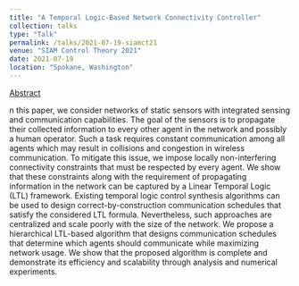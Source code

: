 ```yaml
---
title: "A Temporal Logic-Based Network Connectivity Controller"
collection: talks
type: "Talk"
permalink: /talks/2021-07-19-siamct21
venue: "SIAM Control Theory 2021"
date: 2021-07-19
location: "Spokane, Washington"
---
```


[Abstract](https://epubs.siam.org/doi/abs/10.1137/1.9781611976847.3)

n this paper, we consider networks of static sensors with integrated sensing and communication capabilities. The goal of the sensors is to propagate their collected information to every other agent in the network and possibly a human operator. Such a task requires constant communication among all agents which may result in collisions and congestion in wireless communication. To mitigate this issue, we impose locally non-interfering connectivity constraints that must be respected by every agent. We show that these constraints along with the requirement of propagating information in the network can be captured by a Linear Temporal Logic (LTL) framework. Existing temporal logic control synthesis algorithms can be used to design correct-by-construction communication schedules that satisfy the considered LTL formula. Nevertheless, such approaches are centralized and scale poorly with the size of the network. We propose a hierarchical LTL-based algorithm that designs communication schedules that determine which agents should communicate while maximizing network usage. We show that the proposed algorithm is complete and demonstrate its efficiency and scalability through analysis and numerical experiments.
